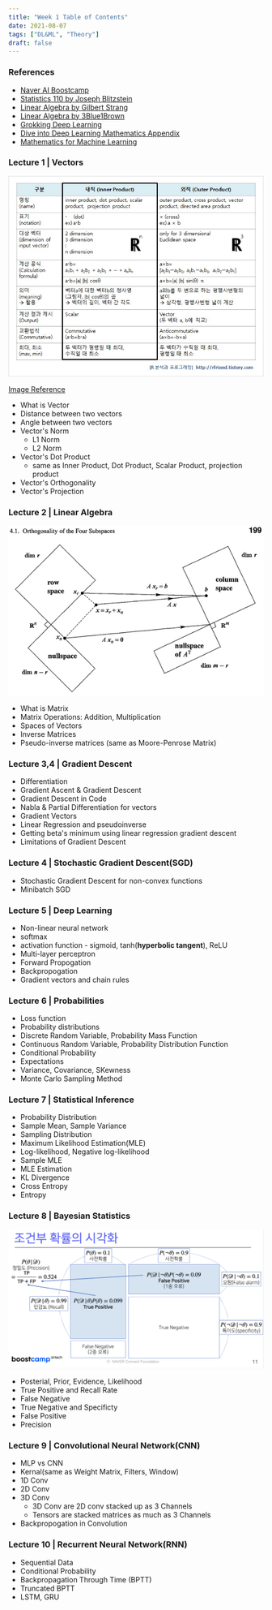 ```yaml
---
title: "Week 1 Table of Contents"
date: 2021-08-07
tags: ["DL&ML", "Theory"]
draft: false
---
```


### References

- [Naver AI Boostcamp](https://www.boostcourse.org/boostcampaitech2/joinLectures/283128?isDesc=false)
- [Statistics 110 by Joseph Blitzstein](https://www.youtube.com/watch?v=KbB0FjPg0mw&list=PL2SOU6wwxB0uwwH80KTQ6ht66KWxbzTIo)
- [Linear Algebra by Gilbert Strang](https://www.youtube.com/watch?v=QVKj3LADCnA&list=PL49CF3715CB9EF31D)
- [Linear Algebra by 3Blue1Brown](https://www.youtube.com/watch?v=fNk_zzaMoSs&list=PLZHQObOWTQDPD3MizzM2xVFitgF8hE_ab)
- [Grokking Deep Learning](https://github.com/iamtrask/Grokking-Deep-Learning)
- [Dive into Deep Learning Mathematics Appendix](https://d2l.ai/chapter_appendix-mathematics-for-deep-learning/index.html)
- [Mathematics for Machine Learning](https://mml-book.github.io/)

### Lecture 1 | Vectors

![img](./image/Week-1-Table-of-Contents/2355F4475674FB4208.jpeg)

[Image Reference](https://rfriend.tistory.com/145)

- What is Vector
- Distance between two vectors
- Angle between two vectors
- Vector's Norm
  - L1 Norm
  - L2 Norm
- Vector's Dot Product
  - same as Inner Product, Dot Product, Scalar Product, projection product
- Vector's Orthogonality
- Vector's Projection

### Lecture 2 | Linear Algebra

![Lang's Linear algebra or Introduction to linear algebra for an  undergraduate - Mathematics Educators Stack Exchange](./image/Week-1-Table-of-Contents/dfZND.png)

- What is Matrix
- Matrix Operations: Addition, Multiplication
- Spaces of Vectors
- Inverse Matrices
- Pseudo-inverse matrices (same as Moore-Penrose Matrix)

### Lecture 3,4 | Gradient Descent

- Differentiation
- Gradient Ascent & Gradient Descent
- Gradient Descent in Code
- Nabla & Partial Differentiation for vectors
- Gradient Vectors
- Linear Regression and pseudoinverse
- Getting beta's minimum using linear regression gradient descent
- Limitations of Gradient Descent

### Lecture 4 | Stochastic Gradient Descent(SGD)

- Stochastic Gradient Descent for non-convex functions
- Minibatch SGD

### Lecture 5 | Deep Learning

- Non-linear neural network
- softmax
- activation function - sigmoid, tanh(**hyperbolic tangent**), ReLU
- Multi-layer perceptron
- Forward Propogation
- Backpropogation
- Gradient vectors and chain rules

### Lecture 6 | Probabilities

- Loss function
- Probability distributions
- Discrete Random Variable, Probability Mass Function
- Continuous Random Variable, Probability Distribution Function
- Conditional Probability
- Expectations
- Variance, Covariance, SKewness
- Monte Carlo Sampling Method

### Lecture 7 | Statistical Inference

- Probability Distribution
- Sample Mean, Sample Variance
- Sampling Distribution
- Maximum Likelihood Estimation(MLE)
- Log-likelihood, Negative log-likelihood
- Sample MLE
- MLE Estimation
- KL Divergence
- Cross Entropy
- Entropy

### Lecture 8 | Bayesian Statistics

![image-20210808141145127](./image/Week-1-Table-of-Contents/image-20210808141145127.png)

- Posterial, Prior, Evidence, Likelihood
- True Positive and Recall Rate
- False Negative
- True Negative and Specificty
- False Positive
- Precision

### Lecture 9 | Convolutional Neural Network(CNN)

- MLP vs CNN
- Kernal(same as Weight Matrix, Filters, Window)
- 1D Conv
- 2D Conv
- 3D Conv
  - 3D Conv are 2D conv stacked up as 3 Channels
  - Tensors are stacked matrices as much as 3 Channels
- Backpropogation in Convolution

### Lecture 10 | Recurrent Neural Network(RNN)

- Sequential Data
- Conditional Probability
- Backpropagation Through Time (BPTT)
- Truncated BPTT
- LSTM, GRU

